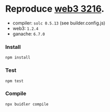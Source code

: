 # Reproduce [web3 3216](https://github.com/ethereum/web3.js/issues/3216).

+ compiler: `solc 0.5.13` (see builder.config.js)
+ web3: `1.2.4`
+ ganache: `6.7.0`

### Install
```
npm install
```

### Test
```
npm test
```

### Compile
```
npx buidler compile
```
